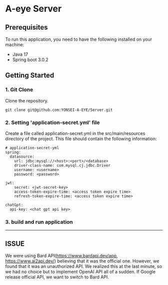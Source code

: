 # A-eye Server

## Prerequisites
To run this application, you need to have the following installed on your machine:
- Java 17
- Spring boot 3.0.2

## Getting Started

### 1. Git Clone
Clone the repository.
````
git clone git@github.com:YONSEI-A-EYE/Server.git
````
### 2. Setting 'application-secret.yml' file
Create a file called application-secret.yml in the src/main/resources directory of the project. 
This file should contain the following information:
````
# application-secret-yml
spring:
  datasource:
    url: jdbc:mysql://<host>:<port>/<database>
    driver-class-name: com.mysql.cj.jdbc.Driver
    username: <username>
    password: <password>

jwt:
    secret: <jwt-secret-key>
    access-token-expire-time: <access token expire time>
    refresh-token-expire-time: <access token expire time>

chatGpt:
  api-key: <chat gpt api key>
````

### 3. build and run application

-----------
## ISSUE
We were using Bard API(https://www.bardapi.dev/app, https://www.ai2api.dev/) believing that it was the official one. 
However, we found that it was an unauthorized API. 
We realized this at the last minute, so we had no choice but to implement OpenAI API all of a sudden. 
If Google release official API, we want to switch to Bard API.
